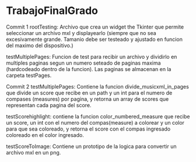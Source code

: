 # TrabajoFinalGrado
Commit 1
rootTesting: Archivo que crea un widget the Tkinter que permite seleccionar un archivo mxl y displayearlo (siempre que no sea excesivamente grande. Tamanio debe ser testeado y ajustado en funcion del maximo del dispositivo.)

testMultiplePages: Funcion de test para recibir un archivo y dividirlo en multiples paginas segun un numero seteado de paginas maxima (hardcodeado dentro de la funcion). Las paginas se almacenan en la carpeta testPages.

Commit 2
testMultiplePages: Contiene la funcion divide_musicxml_in_pages que divide un score que recibe en un path y un int para el numero de compases (measures) por pagina, y retorna un array de scores que representan cada pagina del score.

testScorehighlight: contiene la funcion color_numbered_measure que recibe un score, un int con el numero del compas(measure) a colorear y un color para que sea coloreado, y retorna el score con el compas ingresado coloreado en el color ingresado. 

testScoreToImage: Contiene un prototipo de la logica para convertir un archivo mxl en un png.